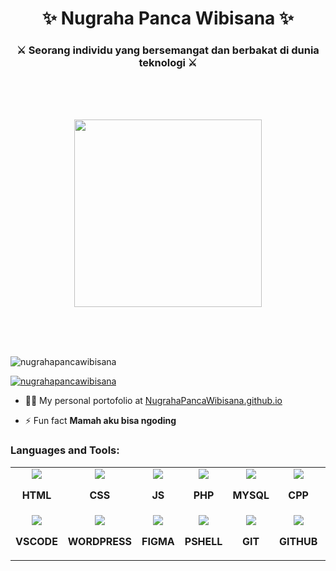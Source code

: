 <h1 align="center">✨ Nugraha Panca Wibisana ✨</h1>
<h3 align="center">⚔️ Seorang individu yang bersemangat dan berbakat di dunia teknologi ⚔️</h3>

</br>
</br>
</br>
<p align="center">
  <img src="https://media.tenor.com/iYL_TseFwQ4AAAAC/anime.gif" width="300" height="300" />
</p>
</br>
</br>
</br>

<p align="left"> <img src="https://komarev.com/ghpvc/?username=nugrahapancawibisana&label=Profile%20views&color=0e75b6&style=flat" alt="nugrahapancawibisana" /> </p>

<p align="left"> <a href="https://github.com/ryo-ma/github-profile-trophy"><img src="https://github-profile-trophy.vercel.app/?username=nugrahapancawibisana&theme=flat&column=-1&margin-w=15" alt="nugrahapancawibisana" /></a> </p>

- 👨‍💻 My personal portofolio at [NugrahaPancaWibisana.github.io](NugrahaPancaWibisana.github.io)

- ⚡ Fun fact **Mamah aku bisa ngoding**

<h3 align="left">Languages and Tools:</h3>

<table>
  <tr>
    <td align="center" width="96">
      <img src="https://skillicons.dev/icons?i=html" />
      <p><b>HTML</b></p>
    </td>
    <td align="center" width="96">
      <img src="https://skillicons.dev/icons?i=css" />
      <p><b>CSS</b></p>
    </td>
    <td align="center" width="96">
      <img src="https://skillicons.dev/icons?i=js" />
      <p><b>JS</b></p>
    </td>
    <td align="center" width="96">
      <img src="https://skillicons.dev/icons?i=php" />
      <p><b>PHP</b></p>
    </td>
    <td align="center" width="96">
      <img src="https://skillicons.dev/icons?i=mysql" />
      <p><b>MYSQL</b></p>
    </td>
    <td align="center" width="96">
      <img src="https://skillicons.dev/icons?i=cpp" />
      <p><b>CPP</b></p>
    </td>
    <td align="center" width="96">
      <img src="https://skillicons.dev/icons?i=bootstrap" />
      <p><b>BOOTSTRAP</b></p>
    </td>
    <td align="center" width="96">
      <img src="https://skillicons.dev/icons?i=laravel" />
      <p><b>LARAVEL</b></p>
    </td>
    <td align="center" width="96">
      <img src="https://skillicons.dev/icons?i=nodejs" />
      <p><b>NODEJS</b></p>
    </td>
  </tr>
  <tr>
    <td align="center" width="96">
      <img src="https://skillicons.dev/icons?i=vscode" />
      <p><b>VSCODE</b></p>
    </td>
    <td align="center" width="96">
      <img src="https://skillicons.dev/icons?i=wordpress" />
      <p><b>WORDPRESS</b></p>
    </td>
    <td align="center" width="96">
      <img src="https://skillicons.dev/icons?i=figma" />
      <p><b>FIGMA</b></p>
    </td>
    <td align="center" width="96">
      <img src="https://skillicons.dev/icons?i=powershell" />
      <p><b>PSHELL</b></p>
    </td>
    <td align="center" width="96">
      <img src="https://skillicons.dev/icons?i=git" />
      <p><b>GIT</b></p>
    </td>
    <td align="center" width="96">
      <img src="https://skillicons.dev/icons?i=github" />
      <p><b>GITHUB</b></p>
    </td>
    <td align="center" width="96">
      <img src="https://skillicons.dev/icons?i=discord" />
      <p><b>DISCORD</b></p>
    </td>
    <td align="center" width="96">
      <img src="https://skillicons.dev/icons?i=codepen" />
      <p><b>CODEPEN</b></p>
    </td>
    <td align="center" width="96">
      <img src="https://skillicons.dev/icons?i=instagram" />
      <p><b>IG</b></p>
    </td>
  </tr>
</table>

